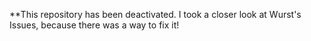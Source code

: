 **This repository has been deactivated.
I took a closer look at Wurst's Issues, because there was a way to fix it!
